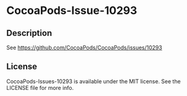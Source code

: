 # CocoaPods-Issue-10293

## Description

See https://github.com/CocoaPods/CocoaPods/issues/10293

## License

CocoaPods-Issues-10293 is available under the MIT license. See the LICENSE file for more info.
